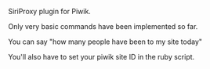 SiriProxy plugin for Piwik.

Only very basic commands have been implemented so far.

You can say "how many people have been to my site today"

You'll also have to set your piwik site ID in the ruby script.